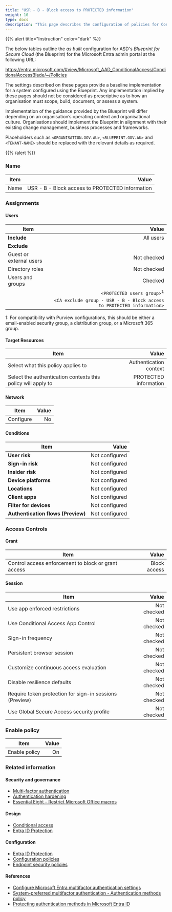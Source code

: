 ```yaml
---
title: "USR - B - Block access to PROTECTED information"
weight: 10
type: docs
description: "This page describes the configuration of policies for Conditional Access within Microsoft Entra ID associated with systems built according to the guidance provided by ASD's Blueprint for Secure Cloud."
---
```


{{% alert title="Instruction" color="dark" %}}

The below tables outline the _as built_ configuration for ASD's _Blueprint for Secure Cloud_ (the Blueprint) for the Microsoft Entra admin portal at the following URL:

<https://entra.microsoft.com/#view/Microsoft_AAD_ConditionalAccess/ConditionalAccessBlade/~/Policies>

The settings described on these pages provide a baseline implementation for a system configured using the Blueprint. Any implementation implied by these pages should not be considered as prescriptive as to how an organisation must scope, build, document, or assess a system.

Implementation of the guidance provided by the Blueprint will differ depending on an organisation’s operating context and organisational culture. Organisations should implement the Blueprint in alignment with their existing change management, business processes and frameworks.

Placeholders such as `<ORGANISATION.GOV.AU>`, `<BLUEPRINT.GOV.AU>` and `<TENANT-NAME>` should be replaced with the relevant details as required.

{{% /alert %}}

### Name

| Item |                                           Value |
| ---- | ----------------------------------------------: |
| Name | USR - B - Block access to PROTECTED information |

### Assignments

#### Users

| Item                    |                                                                  Value |
| ----------------------- | ---------------------------------------------------------------------: |
| **Include**             |                                                              All users |
| **Exclude**             |                                                                        |
| Guest or external users |                                                            Not checked |
| Directory roles         |                                                            Not checked |
| Users and groups        |                                                                Checked |
|                         |                                  `<PROTECTED users group>`<sup>1</sup> |
|                         | `<CA exclude group - USR - B - Block access to PROTECTED information>` |

1: For compatibility with Purview configurations, this should be either a email-enabled security group, a distribution group, or a Microsoft 365 group.

#### Target Resources

| Item                                                         |                  Value |
| ------------------------------------------------------------ | ---------------------: |
| Select what this policy applies to                           | Authentication context |
| Select the authentication contexts this policy will apply to |  PROTECTED information |

#### Network

| Item      | Value |
| --------- | ----: |
| Configure |    No |

#### Conditions

| Item                               |          Value |
| ---------------------------------- | -------------: |
| **User risk**                      | Not configured |
| **Sign-in risk**                   | Not configured |
| **Insider risk**                   | Not configured |
| **Device platforms**               | Not configured |
| **Locations**                      | Not configured |
| **Client apps**                    | Not configured |
| **Filter for devices**             | Not configured |
| **Authentication flows (Preview)** | Not configured |

### Access Controls

#### Grant

| Item                                                |        Value |
| --------------------------------------------------- | -----------: |
| Control access enforcement to block or grant access | Block access |

#### Session

| Item                                                    |       Value |
| ------------------------------------------------------- | ----------: |
| Use app enforced restrictions                           | Not checked |
| Use Conditional Access App Control                      | Not checked |
| Sign-in frequency                                       | Not checked |
| Persistent browser session                              | Not checked |
| Customize continuous access evaluation                  | Not checked |
| Disable resilience defaults                             | Not checked |
| Require token protection for sign-in sessions (Preview) | Not checked |
| Use Global Secure Access security profile               | Not checked |

### Enable policy

| Item          | Value |
| ------------- | ----: |
| Enable policy |    On |

### Related information

#### Security and governance

- [Multi-factor authentication](/security-and-governance/essential-eight/multi-factor-authentication)
- [Authentication hardening](/security-and-governance/system-security-plan/system-hardening-authentication)
- [Essential Eight - Restrict Microsoft Office macros](/security-and-governance/essential-eight/restrict-microsoft-office-macros)

#### Design

- [Conditional access](/design/platform/identity/conditional-access)
- [Entra ID Protection](/design/platform/identity/protection)

#### Configuration

- [Entra ID Protection](/configuration/entra-id/protection)
- [Configuration policies](/configuration/intune/devices/configuration-policies)
- [Endpoint security policies](/configuration/defender/endpoints/configuration-management/endpoint-security-policies)

#### References

- [Configure Microsoft Entra multifactor authentication settings](https://learn.microsoft.comentra/identity/authentication/howto-mfa-mfasettings)
- [System-preferred multifactor authentication - Authentication methods policy](https://learn.microsoft.com/entra/identity/authentication/concept-system-preferred-multifactor-authentication)
- [Protecting authentication methods in Microsoft Entra ID](https://learn.microsoft.com/entra/identity/authentication/concept-authentication-default-enablement)
